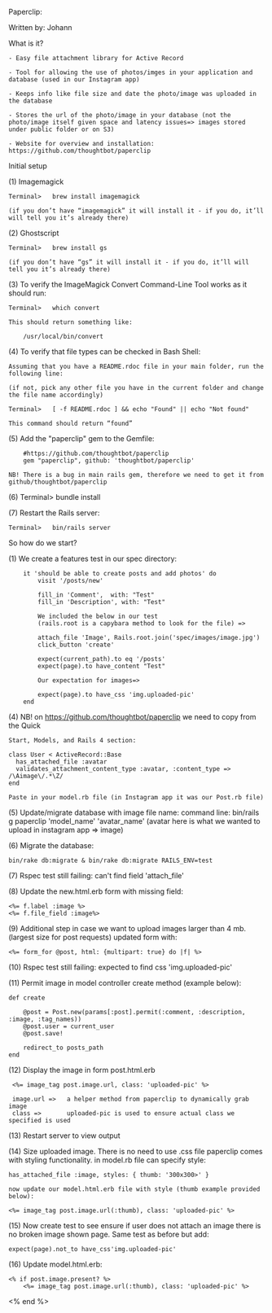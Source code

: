 Paperclip:

Written by: Johann

What is it?

	- Easy file attachment library for Active Record

	- Tool for allowing the use of photos/imges in your application and database (used in our Instagram app)

	- Keeps info like file size and date the photo/image was uploaded in the database

	- Stores the url of the photo/image in your database (not the photo/image itself given space and latency issues=> images stored under public folder or on S3)

	- Website for overview and installation: https://github.com/thoughtbot/paperclip


Initial setup

(1)	Imagemagick

	Terminal>	brew install imagemagick

	(if you don’t have “imagemagick” it will install it - if you do, it’ll will tell you it’s already there)


(2)	Ghostscript 

	Terminal>	brew install gs

	(if you don’t have “gs” it will install it - if you do, it’ll will tell you it’s already there)


(3) To verify the ImageMagick Convert Command-Line Tool works as it should run:

	Terminal>	which convert 

    This should return something like:

		/usr/local/bin/convert


(4)	To verify that file types can be checked in Bash Shell:

	Assuming that you have a README.rdoc file in your main folder, run the following line:

	(if not, pick any other file you have in the current folder and change the file name accordingly)

	Terminal>	[ -f README.rdoc ] && echo "Found" || echo "Not found"

	This command should return “found”


(5) Add the "paperclip" gem to the Gemfile: 

		#https://github.com/thoughtbot/paperclip
		gem "paperclip", github: 'thoughtbot/paperclip'
	
	NB! There is a bug in main rails gem, therefore we need to get it from github/thoughtbot/paperclip


(6)	Terminal>	bundle install


(7)	Restart the Rails server:

	Terminal>	bin/rails server


So how do we start?

(1) We create a features test in our spec directory:

		it 'should be able to create posts and add photos' do
			visit '/posts/new'

			fill_in 'Comment',  with: "Test"
			fill_in 'Description', with: "Test"

			We included the below in our test 
			(rails.root is a capybara method to look for the file) => 

			attach_file 'Image', Rails.root.join('spec/images/image.jpg')
			click_button 'create'

			expect(current_path).to eq '/posts'
			expect(page).to have_content "Test"
			
			Our expectation for images=> 

			expect(page).to have_css 'img.uploaded-pic'
		end



(4) NB! on https://github.com/thoughtbot/paperclip we need to copy from the Quick 
	
	Start, Models, and Rails 4 section: 

	class User < ActiveRecord::Base
	  has_attached_file :avatar
	  validates_attachment_content_type :avatar, :content_type => /\Aimage\/.*\Z/
	end

	Paste in your model.rb file (in Instagram app it was our Post.rb file)

(5) Update/migrate database with image file name:
	command line: bin/rails g paperclip 'model_name' 'avatar_name'
	(avatar here is what we wanted to upload in instagram app => image)

(6) Migrate the database:
	
	bin/rake db:migrate & bin/rake db:migrate RAILS_ENV=test

(7) Rspec test still failing: can't find field 'attach_file'

(8) Update the new.html.erb form with missing field:

	<%=	f.label :image %>
	<%= f.file_field :image%>

(9) Additional step in case we want to upload images larger than 4 mb.
	(largest size for post requests) updated form with:

	<%= form_for @post, html: {multipart: true} do |f| %>

(10) Rspec test still failing: expected to find css 'img.uploaded-pic'

(11) Permit image in model controller create method (example below):
	
	def create
		
	    @post = Post.new(params[:post].permit(:comment, :description, :image, :tag_names))
	    @post.user = current_user
	    @post.save!

    	redirect_to posts_path
  	end

(12) Display the image in form post.html.erb

	 <%= image_tag post.image.url, class: 'uploaded-pic' %>

	 image.url => 	a helper method from paperclip to dynamically grab image
	 class =>  		uploaded-pic is used to ensure actual class we specified is used

(13) Restart server to view output

(14) Size uploaded image. There is no need to use .css file
	 paperclip comes with styling functionality. 
	 in model.rb file can specify style:

	has_attached_file :image, styles: { thumb: '300x300>' }

	now update our model.html.erb file with style (thumb example provided below):

	<%= image_tag post.image.url(:thumb), class: 'uploaded-pic' %>

(15) Now create test to see ensure if user does not attach an image 
	 there is no broken image shown page. Same test as before but add:
	
	expect(page).not_to have_css'img.uploaded-pic'

(16) Update model.html.erb:

 	<% if post.image.present? %>
        <%= image_tag post.image.url(:thumb), class: 'uploaded-pic' %>
   <% end %>
    


